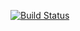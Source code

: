 [![Build Status](https://travis-ci.org/dcooper12/redditclone.svg?branch=master)](http://travis-ci.org/dcooper/redditclone)